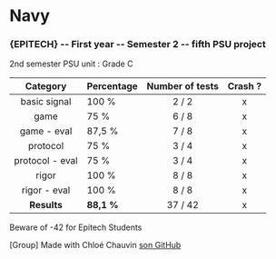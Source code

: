# Navy
### {EPITECH} -- First year -- Semester 2 -- fifth PSU project

2nd semester PSU unit : Grade C

|     Category    | Percentage | Number of tests | Crash ? |
|:---------------:|------------|:---------------:|:-------:|
|   basic signal  |    100 %   |      2 / 2      |    x    |
|       game      |    75 %    |      6 / 8      |    x    |
|   game - eval   |   87,5 %   |      7 / 8      |    x    |
|     protocol    |    75 %    |      3 / 4      |    x    |
| protocol - eval |    75 %    |      3 / 4      |    x    |
|      rigor      |    100 %   |      8 / 8      |    x    |
|   rigor - eval  |    100 %   |      8 / 8      |    x    |
|   **Results**   | **88,1 %** |     37 / 42     |    x    |
  
Beware of -42 for Epitech Students

[Group] Made with Chloé Chauvin [son GitHub](https://github.com/Nekory23)
